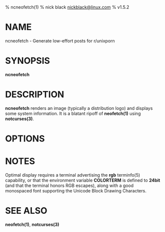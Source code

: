% ncneofetch(1)
% nick black <nickblack@linux.com>
% v1.5.2

# NAME

ncneofetch - Generate low-effort posts for r/unixporn

# SYNOPSIS

**ncneofetch**

# DESCRIPTION

**ncneofetch** renders an image (typically a distribution logo)
and displays some system information. It is a blatant ripoff of
**neofetch(1)** using **notcurses(3)**.

# OPTIONS

# NOTES

Optimal display requires a terminal advertising the **rgb** terminfo(5)
capability, or that the environment variable **COLORTERM** is defined to
**24bit** (and that the terminal honors RGB escapes), along with a good
monospaced font supporting the Unicode Block Drawing Characters.

# SEE ALSO

**neofetch(1)**,
**notcurses(3)**

